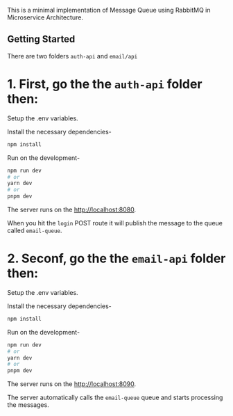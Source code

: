 This is a minimal implementation of Message Queue using RabbitMQ in Microservice Architecture.

## Getting Started

There are two folders `auth-api` and `email/api`

# 1. First, go the the `auth-api` folder then:

Setup the .env variables.

Install the necessary dependencies-

```bash
npm install
```
Run on the development-

```bash
npm run dev
# or
yarn dev
# or
pnpm dev
```

The server runs on the [http://localhost:8080](http://localhost:8080).

When you hit the `login` POST route it will publish the message to the queue called ``email-queue``.

# 2. Seconf, go the the `email-api` folder then:

Setup the .env variables.

Install the necessary dependencies-

```bash
npm install
```
Run on the development-

```bash
npm run dev
# or
yarn dev
# or
pnpm dev
```

The server runs on the [http://localhost:8090](http://localhost:8090).

The server automatically calls the ``email-queue`` queue and starts processing the messages.